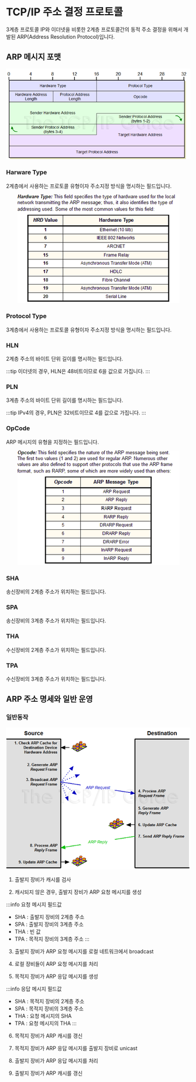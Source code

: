 # TCP/IP 주소 결정 프로토콜

3계층 프로토콜 IP와 이더넷을 비롯한 2계층 프로토콜간의 동적 주소 결정을 위해서 개발된 ARP(Address Resolution Protocol)입니다.

## ARP 메시지 포맷

<p align="center">
    <img src="../_images/arp_format.png" alt="ARP Format" />
</p>

### Harware Type

2계층에서 사용하는 프로토콜 유형이자 주소지정 방식을 명시하는 필드입니다.

<p align="center">
    <img src="../_images/hrd.png" alt="HRD" />
</p>

### Protocol Type

3계층에서 사용하는 프로토콜 유형이자 주소지정 방식을 명시하는 필드입니다.

### HLN

2계층 주소의 바이트 단위 길이를 명시하는 필드입니다.

:::tip
이더넷의 경우, HLN은 48비트이므로 6을 값으로 가집니다.
:::

### PLN

3계층 주소의 바이트 단위 길이를 명시하는 필드입니다.

:::tip
IPv4의 경우, PLN은 32비트이므로 4를 값으로 가집니다.
:::

### OpCode

ARP 메시지의 유형을 지정하는 필드입니다.

<p align="center">
    <img src="../_images/arp_opcode.png" alt="ARP OpCode" />
</p>

### SHA

송신장비의 2계층 주소가 위치하는 필드입니다.

### SPA

송신장비의 3계층 주소가 위치하는 필드입니다.

### THA

수신장비의 2계층 주소가 위치하는 필드입니다.

### TPA

수신장비의 3계층 주소가 위치하는 필드입니다.

## ARP 주소 명세와 일반 운영

### 일반동작

<p align="center">
    <img src="../_images/arp_operation.png" alt="ARP Operation" />
</p>

1. 출발지 장비가 캐시를 검사

2. 캐시되지 않은 경우, 출발지 장비가 ARP 요청 메시지를 생성

:::info 요청 메시지 필드값

- SHA : 출발지 장비의 2계층 주소
- SPA : 출발지 장비의 3계층 주소
- THA : 빈 값
- TPA : 목적지 장비의 3계층 주소
  :::

3. 출발지 장비가 ARP 요청 메시지를 로컬 네트워크에서 broadcast

4. 로컬 장비들이 ARP 요청 메시지를 처리

5. 목적지 장비가 ARP 응답 메시지를 생성

:::info 응답 메시지 필드값

- SHA : 목적지 장비의 2계층 주소
- SPA : 목적지 장비의 3계층 주소
- THA : 요청 메시지의 SHA
- TPA : 요청 메시지의 THA
  :::

6. 목적지 장비가 ARP 캐시를 갱신

7. 목적지 장비가 ARP 응답 메시지를 출발지 장비로 unicast

8. 출발지 장비가 ARP 응답 메시지를 처리

9. 출발지 장비가 ARP 캐시를 갱신
